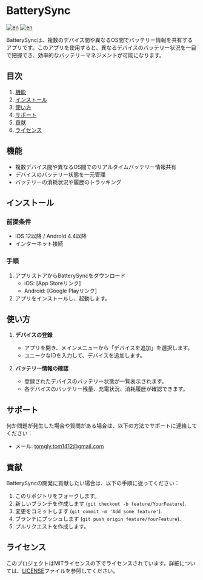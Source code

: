 # BatterySync
[![en](https://img.shields.io/badge/lang-ja-blue.svg)](https://github.com/tomgly/BatterySync/blob/main/README.md)
[![en](https://img.shields.io/badge/lang-en-red.svg)](https://github.com/tomgly/BatterySync/blob/main/README.en.md)

BatterySyncは、複数のデバイス間や異なるOS間でバッテリー情報を共有するアプリです。このアプリを使用すると、異なるデバイスのバッテリー状況を一目で把握でき、効率的なバッテリーマネジメントが可能になります。

## 目次
1. [機能](#機能)
2. [インストール](#インストール)
3. [使い方](#使い方)
4. [サポート](#サポート)
5. [貢献](#貢献)
6. [ライセンス](#ライセンス)

## 機能
- 複数デバイス間や異なるOS間でのリアルタイムバッテリー情報共有
- デバイスのバッテリー状態を一元管理
- バッテリーの消耗状況や履歴のトラッキング

## インストール
### 前提条件
- iOS 12以降 / Android 4.4以降
- インターネット接続

### 手順
1. アプリストアからBatterySyncをダウンロード
   - iOS: [App Storeリンク]
   - Android: [Google Playリンク]
2. アプリをインストールし、起動します。

## 使い方
1. **デバイスの登録**
   - アプリを開き、メインメニューから「デバイスを追加」を選択します。
   - ユニークなIDを入力して、デバイスを追加します。

2. **バッテリー情報の確認**
   - 登録されたデバイスのバッテリー状態が一覧表示されます。
   - 各デバイスのバッテリー残量、充電状況、消耗履歴が確認できます。

## サポート
何か問題が発生した場合や質問がある場合は、以下の方法でサポートに連絡してください：
- メール: tomgly.tom1412@gmail.com

## 貢献
BatterySyncの開発に貢献したい場合は、以下の手順に従ってください：
1. このリポジトリをフォークします。
2. 新しいブランチを作成します (`git checkout -b feature/YourFeature`).
3. 変更をコミットします (`git commit -m 'Add some feature'`).
4. ブランチにプッシュします (`git push origin feature/YourFeature`).
5. プルリクエストを作成します。

## ライセンス
このプロジェクトはMITライセンスの下でライセンスされています。詳細については、[LICENSE](LICENSE)ファイルを参照してください。